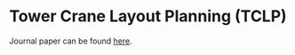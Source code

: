 # Tower Crane Layout Planning (TCLP)
Journal paper can be found [here](http://www.auric.or.kr/User/Rdoc/DocRdoc.aspx?returnVal=RD_R&dn=401834#.YD8P1mgzabg).
